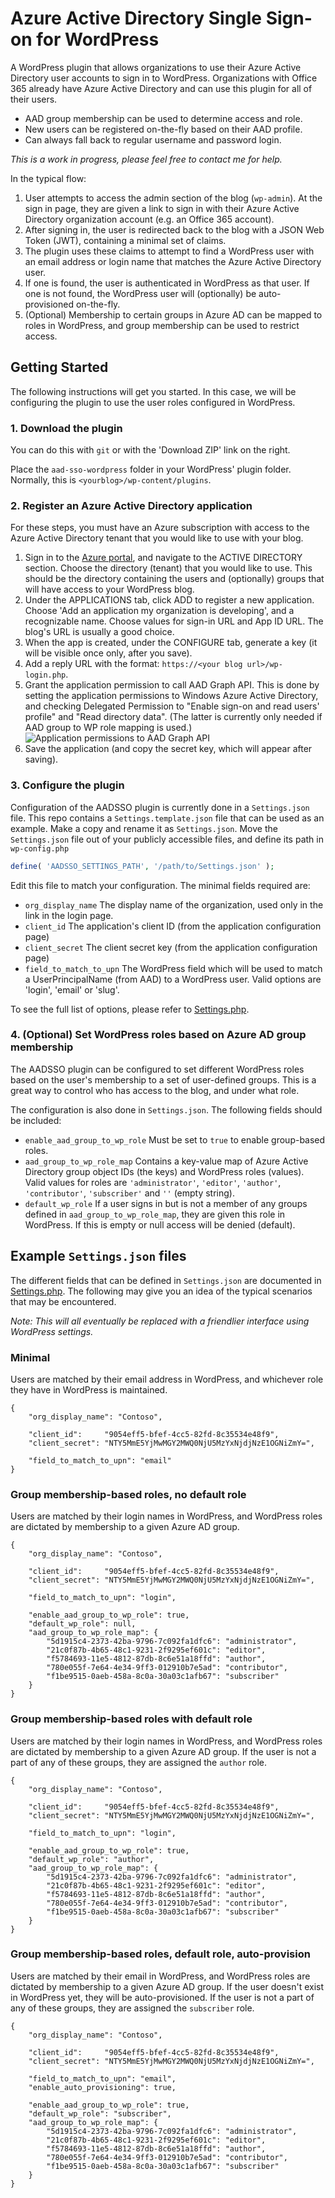 # Azure Active Directory Single Sign-on for WordPress

A WordPress plugin that allows organizations to use their Azure Active Directory 
user accounts to sign in to WordPress. Organizations with Office 365 already have 
Azure Active Directory and can use this plugin for all of their users.

- AAD group membership can be used to determine access and role.
- New users can be registered on-the-fly based on their AAD profile.
- Can always fall back to regular username and password login.

*This is a work in progress, please feel free to contact me for help.*

In the typical flow:

1. User attempts to access the admin section of the blog (`wp-admin`). At the sign in page, they are given a link to sign in with their Azure Active Directory organization account (e.g. an Office 365 account).
2. After signing in, the user is redirected back to the blog with a JSON Web Token (JWT), containing a minimal set of claims.
3. The plugin uses these claims to attempt to find a WordPress user with an email address or login name that matches the Azure Active Directory user.
4. If one is found, the user is authenticated in WordPress as that user. If one is not found, the WordPress user will (optionally) be auto-provisioned on-the-fly.
5. (Optional) Membership to certain groups in Azure AD can be mapped to roles in WordPress, and group membership can be used to restrict access.
 
## Getting Started

The following instructions will get you started. In this case, we will be configuring the plugin to use the user roles configured in WordPress.

### 1. Download the plugin

You can do this with `git` or with the 'Download ZIP' link on the right.

Place the `aad-sso-wordpress` folder in your WordPress' plugin folder. Normally, this is `<yourblog>/wp-content/plugins`.

### 2. Register an Azure Active Directory application

For these steps, you must have an Azure subscription with access to the Azure Active Directory tenant that you would like to use with your blog.

1. Sign in to the [Azure portal](https://manage.windowsazure.com), and navigate to the ACTIVE DIRECTORY section. Choose the directory (tenant) that you would like to use. This should be the directory containing the users and (optionally) groups that will have access to your WordPress blog.
3. Under the APPLICATIONS tab, click ADD to register a new application. Choose 'Add an application my organization is developing', and a recognizable name. Choose values for sign-in URL and App ID URL. The blog's URL is usually a good choice.
4. When the app is created, under the CONFIGURE tab, generate a key (it will be visible once only, after you save).
5. Add a reply URL with the format: `https://<your blog url>/wp-login.php`.
6. Grant the application permission to call AAD Graph API. This is done by setting the application permissions to Windows Azure Active Directory, and checking Delegated Permission to "Enable sign-on and read users' profile" and "Read directory data". (The latter is currently only needed if AAD group to WP role mapping is used.)
   ![Application permissions to AAD Graph API](https://cloud.githubusercontent.com/assets/231140/6990496/fcf02fb0-da21-11e4-9d60-1e6e2fd2cef1.png)
7. Save the application (and copy the secret key, which will appear after saving).

### 3. Configure the plugin

Configuration of the AADSSO plugin is currently done in a `Settings.json` file. This repo contains a `Settings.template.json` file that can be used as an example. Make a copy and rename it as `Settings.json`.  Move the `Settings.json` file out of your publicly accessible files, and define its path in `wp-config.php`

```php
define( 'AADSSO_SETTINGS_PATH', '/path/to/Settings.json' );
```

Edit this file to match your configuration.  The minimal fields required are:

- `org_display_name` The display name of the organization, used only in the link in the login page. 
- `client_id` The application's client ID (from the application configuration page)
- `client_secret` The client secret key (from the application configuration page)
- `field_to_match_to_upn` The WordPress field which will be used to match a UserPrincipalName (from AAD) to a WordPress user. Valid options are 'login', 'email' or 'slug'.

To see the full list of options, please refer to [Settings.php](Settings.php).

### 4. (Optional) Set WordPress roles based on Azure AD group membership

The AADSSO plugin can be configured to set different WordPress roles based on the user's membership to a set of user-defined groups. This is a great way to control who has access to the blog, and under what role.

The configuration is also done in `Settings.json`. The following fields should be included:

- `enable_aad_group_to_wp_role` Must be set to `true` to enable group-based roles.
- `aad_group_to_wp_role_map` Contains a key-value map of Azure Active Directory group object IDs (the keys) and WordPress roles (values). Valid values for roles are `'administrator'`, `'editor'`, `'author'`, `'contributor'`, `'subscriber'` and `''` (empty string).
- `default_wp_role` If a user signs in but is not a member of any groups defined in `aad_group_to_wp_role_map`, they are given this role in WordPress. If this is empty or null access will be denied (default).

## Example `Settings.json` files

The different fields that can be defined in `Settings.json` are documented in [Settings.php](Settings.php). The following may give you an idea of the typical scenarios that may be encountered.

*Note: This will all eventually be replaced with a friendlier interface using WordPress settings.*

### Minimal

Users are matched by their email address in WordPress, and whichever role they have in WordPress is maintained.

	{
		"org_display_name": "Contoso",

		"client_id":     "9054eff5-bfef-4cc5-82fd-8c35534e48f9",
		"client_secret": "NTY5MmE5YjMwMGY2MWQ0NjU5MzYxNjdjNzE1OGNiZmY=",

		"field_to_match_to_upn": "email"
	}

### Group membership-based roles, no default role

Users are matched by their login names in WordPress, and WordPress roles are dictated by membership to a given Azure AD group.

	{
		"org_display_name": "Contoso",
		
		"client_id":     "9054eff5-bfef-4cc5-82fd-8c35534e48f9",
		"client_secret": "NTY5MmE5YjMwMGY2MWQ0NjU5MzYxNjdjNzE1OGNiZmY=",
	
		"field_to_match_to_upn": "login",
	
		"enable_aad_group_to_wp_role": true,
		"default_wp_role": null,
		"aad_group_to_wp_role_map": {
			"5d1915c4-2373-42ba-9796-7c092fa1dfc6": "administrator",
			"21c0f87b-4b65-48c1-9231-2f9295ef601c": "editor",
			"f5784693-11e5-4812-87db-8c6e51a18ffd": "author",
			"780e055f-7e64-4e34-9ff3-012910b7e5ad": "contributor",
			"f1be9515-0aeb-458a-8c0a-30a03c1afb67": "subscriber"
		}
	}

### Group membership-based roles with default role

Users are matched by their login names in WordPress, and WordPress roles are dictated by membership to a given Azure AD group. If the user is not a part of any of these groups, they are assigned the `author` role.

	{
		"org_display_name": "Contoso",
		
		"client_id":     "9054eff5-bfef-4cc5-82fd-8c35534e48f9",
		"client_secret": "NTY5MmE5YjMwMGY2MWQ0NjU5MzYxNjdjNzE1OGNiZmY=",
	
		"field_to_match_to_upn": "login",
	
		"enable_aad_group_to_wp_role": true,
		"default_wp_role": "author",		
		"aad_group_to_wp_role_map": {
			"5d1915c4-2373-42ba-9796-7c092fa1dfc6": "administrator",
			"21c0f87b-4b65-48c1-9231-2f9295ef601c": "editor",
			"f5784693-11e5-4812-87db-8c6e51a18ffd": "author",
			"780e055f-7e64-4e34-9ff3-012910b7e5ad": "contributor",
			"f1be9515-0aeb-458a-8c0a-30a03c1afb67": "subscriber"
		}
	}


### Group membership-based roles, default role, auto-provision

Users are matched by their email in WordPress, and WordPress roles are dictated by membership to a given Azure AD group. If the user doesn't exist in WordPress yet, they will be auto-provisioned. If the user is not a part of any of these groups, they are assigned the `subscriber` role. 

	{
		"org_display_name": "Contoso",
		
		"client_id":     "9054eff5-bfef-4cc5-82fd-8c35534e48f9",
		"client_secret": "NTY5MmE5YjMwMGY2MWQ0NjU5MzYxNjdjNzE1OGNiZmY=",
	
		"field_to_match_to_upn": "email",
		"enable_auto_provisioning": true,
	
		"enable_aad_group_to_wp_role": true,
		"default_wp_role": "subscriber",
		"aad_group_to_wp_role_map": {
			"5d1915c4-2373-42ba-9796-7c092fa1dfc6": "administrator",
			"21c0f87b-4b65-48c1-9231-2f9295ef601c": "editor",
			"f5784693-11e5-4812-87db-8c6e51a18ffd": "author",
			"780e055f-7e64-4e34-9ff3-012910b7e5ad": "contributor",
			"f1be9515-0aeb-458a-8c0a-30a03c1afb67": "subscriber"
		}
	}
